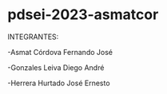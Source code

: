 # pdsei-2023-asmatcor

INTEGRANTES:


-Asmat Córdova Fernando José

-Gonzales Leiva Diego André

-Herrera Hurtado José Ernesto
